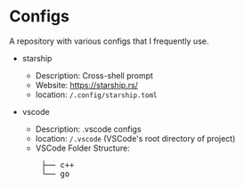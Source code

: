 # Configs

A repository with various configs that I frequently use.

* starship
  * Description: Cross-shell prompt
  * Website: https://starship.rs/
  * location: `/.config/starship.toml`
  
* vscode
  * Description: .vscode configs
  * location: `/.vscode` (VSCode's root directory of project)
  * VSCode Folder Structure:
  <pre>
      ├── c++  
      └── go  
</pre>
